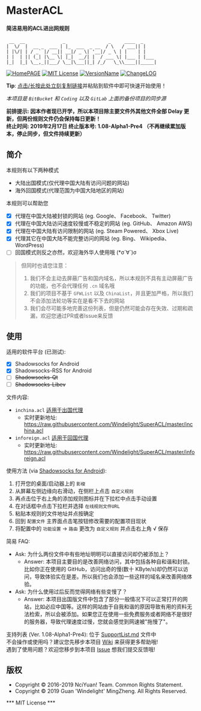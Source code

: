 # MasterACL 
#### 简洁易用的ACL进出网规则 
```
 __  __              _                _     ____  _
|  \/  |  __ _  ___ | |_  ___  _ __  / \   / ___|| |
| |\/| | / _` |/ __|| __|/ _ \| '__|/ _ \ | |    | |
| |  | || (_| |\__ \| |_|  __/| |  / ___ \| |___ | |___
|_|  |_| \__,_||___/ \__|\___||_| /_/   \_\\____||_____|

```
[![HomePAGE](https://img.shields.io/badge/Home-Page-blue.svg?style=flat)](https://powerfulweb.nciyuan.net)
[![MIT License](https://img.shields.io/badge/License-MIT-green.svg?style=flat)](https://github.com/Windelight/SuperACL/blob/master/License.md)
[![VersionName](https://img.shields.io/badge/Version-108Alpha1Pre4-orange.svg?style=flat)](https://github.com/Windelight/SuperACL/tree/master)
[![ChangeLOG](https://img.shields.io/badge/Change-Log-red.svg?style=flat)](https://github.com/Windelight/SuperACL/blob/master/ChangeLog.md)

**Tip**: [点击/长按此处立刻复制链接](https://raw.githubusercontent.com/Windelight/SuperACL/master/inchina.acl)并粘贴到软件中即可快速开始使用！  

_本项目是 `BitBucket` 和 `Coding` 以及 `GitLab` 上面的备份项目的同步源_

**前排提示: 因本作者现已开学，所以本项目除主要文件外其他文件全部 Delay 更新，但两份规则文件仍会保持每日更新！**  
**终止时间: 2019年2月17日 终止版本号: 1.08-Alpha1-Pre4 （不再继续累加版本，停止同步，但文件持续更新）**  

## 简介
 本规则有以下两种模式
 * 大陆出国模式(仅代理中国大陆有访问问题的网站)
 * 海外回国模式(代理范围为中国大陆地区的网站)  

本规则可以帮助您  
- [x] 代理在中国大陆被封锁的网站 (eg. Google、 Facebook、 Twitter)
- [x] 代理在中国大陆访问速度较慢或不稳定的网站 (eg. GitHub、 Amazon AWS)
- [x] 代理在中国大陆有访问限制的网站 (eg. Steam Powered、 Xbox Live)
- [x] 代理其它在中国大陆不能完整访问的网站 (eg. Bing、 Wikipedia、 WordPress)
- [ ] 回国模式则反之亦然，欢迎海外华人使用哦 (*σ´∀`)σ
> 但同时也请您注意：  
> 1. 我们不会主动去屏蔽广告和国内域名，所以本规则不具有主动屏蔽广告的功能，也不会代理任何 `.cn` 域名哦
> 2. 我们的项目不基于 `GFWList` 以及 `ChinaList`，并且更加严格，所以我们不会添加法轮功等实在是看不下去的网站
> 3. 我们会尽可能多地完善这份列表，但是仍然可能会存在失效、过期和疏漏，欢迎您通过PR或者Issue来反馈

## 使用
适用的软件平台 (已测试):
- [x] Shadowsocks for Android
- [x] Shadowsocks-RSS for Android  
- [ ] ~~Shadowsocks-Qt~~
- [ ] ~~Shadowsocks-Libev~~

文件内容:
- `inchina.acl` <u>适用于出国代理</u>  
  - 实时更新地址: https://raw.githubusercontent.com/Windelight/SuperACL/master/inchina.acl
- `inforeign.acl` <u>适用于回国代理</u>
  - 实时更新地址: https://raw.githubusercontent.com/Windelight/SuperACL/master/inforeign.acl  

使用方法 (via [Shadowsocks for Android](https://github.com/shadowsocks/shadowsocks-android)):
 1. 打开您的桌面/启动器上的 `影梭` 
 2. 从屏幕左侧边缘向右滑动，在侧栏上点击 `自定义规则` 
 3. 再点击位于右上角的添加规则图标并在下拉栏中点击手动设置
 4. 在对话框中点击下拉栏并选择 `在线规则文件URL` 
 5. 粘贴本规则的文件地址并点按确定
 6. 回到 `配置文件` 主界面点击笔按钮修改需要的配置项目现状
 7. 将配置中的 `功能设置` -> `路由` 更改为 `自定义规则` 并点击右上角 √ 保存  
 
简易 FAQ:
 - Ask: 为什么两份文件中有些地址明明可以直接访问却仍被添加上？
     - Answer: 本项目主要目的是改善网络访问，其中包括各种自和谐和封锁。比如你正在使用的 GitHub，访问出奇的慢(数十 KByte/s)却仍然可以访问，导致体验实在是差。所以我们也会添加一些这样的域名来改善网络体验。
 - Ask: 为什么使用过后反而觉得网络有些变慢了？
     - Answer: 本项目出国版文件中包含了部分一般情况下可以正常打开的网站，比如必应中国等。这样的网站由于自我和谐的原因导致有用的资料无法检索，所以会被添加。如果您正在使用一些免费服务或者网络不是很好的服务器，导致代理速度过慢，您就会感觉到网速被"拖慢了"。
     
     
支持列表 (Ver. 1.08-Alpha1-Pre4): 位于 [SupportList.md](https://github.com/Windelight/SuperACL/blob/master/SupportList.md) 文件中  
不会操作或使用吗？建议您先移步本项目 [Wiki](https://github.com/Windelight/SuperACL/wiki) 来获得更多帮助哦!  
遇到了使用问题？欢迎您移步到本项目 [Issue](https://github.com/Windelight/SuperACL/issues) 想我们提交反馈哦! 


## 版权
* Copyright &copy; 2016-2019 NciYuan! Team. Common Rights Statement.
* Copyright &copy; 2019 Guan 'Windelight' MingZheng. All Rights Reserved.  

*** MIT License ***
